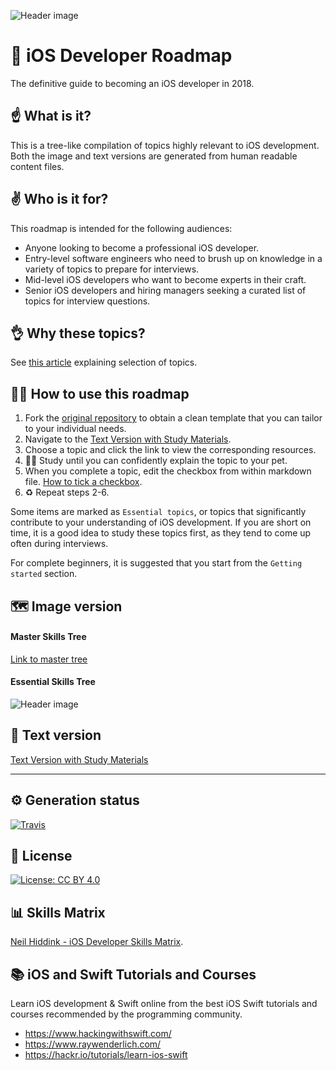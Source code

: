 ![Header image](headerImage.png)
# 🚀 iOS Developer Roadmap 
The definitive guide to becoming an iOS developer in 2018.

## ☝️ What is it?
This is a tree-like compilation of topics highly relevant to iOS development. Both the image and text versions are generated from human readable content files.

## ✌️ Who is it for?
This roadmap is intended for the following audiences:

- Anyone looking to become a professional iOS developer.
- Entry-level software engineers who need to brush up on knowledge in a variety of topics to prepare for interviews.
- Mid-level iOS developers who want to become experts in their craft.
- Senior iOS developers and hiring managers seeking a curated list of topics for interview questions.

## 👌 Why these topics?
See [this article](https://medium.com/@borlov/c9a24f413457) explaining selection of topics.

## 👨‍🎓 How to use this roadmap
1. Fork the [original repository](https://www.github.com/BohdanOrlov/iOS-Developer-Roadmap/) to obtain a clean template that you can tailor to your individual needs.
2. Navigate to the [Text Version with Study Materials](RoadmapProject/Script/Generated/ROADMAP.md).
3. Choose a topic and click the link to view the corresponding resources.
4. 🐶🐱 Study until you can confidently explain the topic to your pet.
5. When you complete a topic, edit the checkbox from within markdown file. [How to tick a checkbox](HowTo/HOWTOCHECKBOX.md).
6. ♻️ Repeat steps 2-6.

Some items are marked as `Essential topics`, or topics that significantly contribute to your understanding of iOS development. If you are short on time, it is a good idea to study these topics first, as they tend to come up often during interviews.

For complete beginners, it is suggested that you start from the `Getting started` section.

## 🗺 Image version 

#### Master Skills Tree

[Link to master tree](RoadmapProject/Script/Generated/ROADMAP.png)

#### Essential Skills Tree

![Header image](RoadmapProject/Script/Generated/ESSENTIALROADMAP.png)

## 📝 Text version
[Text Version with Study Materials](RoadmapProject/Script/Generated/ROADMAP.md)

---

## ⚙️ Generation status
[![Travis](https://travis-ci.org/BohdanOrlov/iOS-Developer-Roadmap.svg?branch=master)](https://travis-ci.org/BohdanOrlov/iOS-Developer-Roadmap)

## 📃 License

[![License: CC BY 4.0](https://img.shields.io/badge/License-CC%20BY%204.0-lightgrey.svg)](https://creativecommons.org/licenses/by/4.0/)

## 📊 Skills Matrix

[Neil Hiddink - iOS Developer Skills Matrix](https://github.com/nhiddink/iOSDeveloperSkillsMatrix).

## 📚 iOS and Swift Tutorials and Courses

Learn iOS development & Swift online from the best iOS Swift tutorials and courses recommended by the programming community. 

- https://www.hackingwithswift.com/
- https://www.raywenderlich.com/
- https://hackr.io/tutorials/learn-ios-swift
